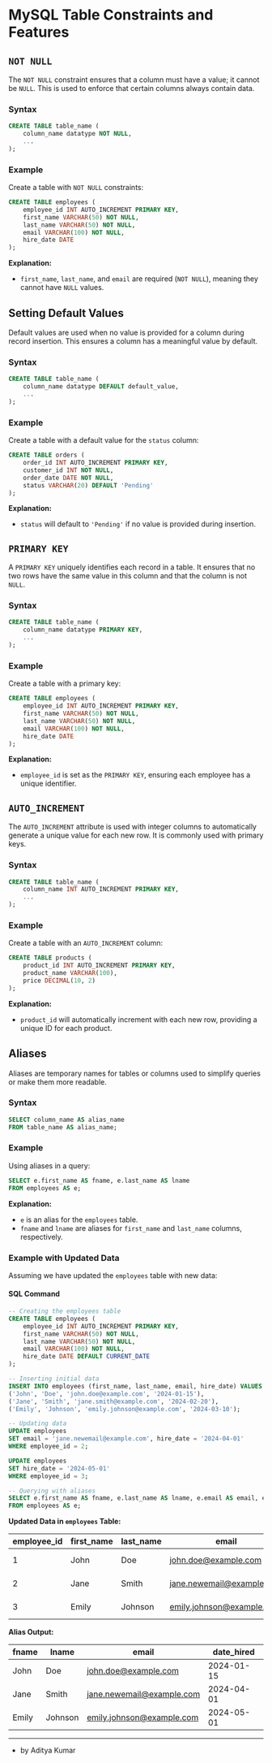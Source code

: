 # MySQL Table Constraints and Features

## `NOT NULL`

The `NOT NULL` constraint ensures that a column must have a value; it cannot be `NULL`. This is used to enforce that certain columns always contain data.

### Syntax

```sql
CREATE TABLE table_name (
    column_name datatype NOT NULL,
    ...
);
```

### Example

Create a table with `NOT NULL` constraints:

```sql
CREATE TABLE employees (
    employee_id INT AUTO_INCREMENT PRIMARY KEY,
    first_name VARCHAR(50) NOT NULL,
    last_name VARCHAR(50) NOT NULL,
    email VARCHAR(100) NOT NULL,
    hire_date DATE
);
```

**Explanation:**

- `first_name`, `last_name`, and `email` are required (`NOT NULL`), meaning they cannot have `NULL` values.

## Setting Default Values

Default values are used when no value is provided for a column during record insertion. This ensures a column has a meaningful value by default.

### Syntax

```sql
CREATE TABLE table_name (
    column_name datatype DEFAULT default_value,
    ...
);
```

### Example

Create a table with a default value for the `status` column:

```sql
CREATE TABLE orders (
    order_id INT AUTO_INCREMENT PRIMARY KEY,
    customer_id INT NOT NULL,
    order_date DATE NOT NULL,
    status VARCHAR(20) DEFAULT 'Pending'
);
```

**Explanation:**

- `status` will default to `'Pending'` if no value is provided during insertion.

## `PRIMARY KEY`

A `PRIMARY KEY` uniquely identifies each record in a table. It ensures that no two rows have the same value in this column and that the column is not `NULL`.

### Syntax

```sql
CREATE TABLE table_name (
    column_name datatype PRIMARY KEY,
    ...
);
```

### Example

Create a table with a primary key:

```sql
CREATE TABLE employees (
    employee_id INT AUTO_INCREMENT PRIMARY KEY,
    first_name VARCHAR(50) NOT NULL,
    last_name VARCHAR(50) NOT NULL,
    email VARCHAR(100) NOT NULL,
    hire_date DATE
);
```

**Explanation:**

- `employee_id` is set as the `PRIMARY KEY`, ensuring each employee has a unique identifier.

## `AUTO_INCREMENT`

The `AUTO_INCREMENT` attribute is used with integer columns to automatically generate a unique value for each new row. It is commonly used with primary keys.

### Syntax

```sql
CREATE TABLE table_name (
    column_name INT AUTO_INCREMENT PRIMARY KEY,
    ...
);
```

### Example

Create a table with an `AUTO_INCREMENT` column:

```sql
CREATE TABLE products (
    product_id INT AUTO_INCREMENT PRIMARY KEY,
    product_name VARCHAR(100),
    price DECIMAL(10, 2)
);
```

**Explanation:**

- `product_id` will automatically increment with each new row, providing a unique ID for each product.

## Aliases

Aliases are temporary names for tables or columns used to simplify queries or make them more readable.

### Syntax

```sql
SELECT column_name AS alias_name
FROM table_name AS alias_name;
```

### Example

Using aliases in a query:

```sql
SELECT e.first_name AS fname, e.last_name AS lname
FROM employees AS e;
```

**Explanation:**

- `e` is an alias for the `employees` table.
- `fname` and `lname` are aliases for `first_name` and `last_name` columns, respectively.

### Example with Updated Data

Assuming we have updated the `employees` table with new data:

#### SQL Command

```sql
-- Creating the employees table
CREATE TABLE employees (
    employee_id INT AUTO_INCREMENT PRIMARY KEY,
    first_name VARCHAR(50) NOT NULL,
    last_name VARCHAR(50) NOT NULL,
    email VARCHAR(100) NOT NULL,
    hire_date DATE DEFAULT CURRENT_DATE
);

-- Inserting initial data
INSERT INTO employees (first_name, last_name, email, hire_date) VALUES
('John', 'Doe', 'john.doe@example.com', '2024-01-15'),
('Jane', 'Smith', 'jane.smith@example.com', '2024-02-20'),
('Emily', 'Johnson', 'emily.johnson@example.com', '2024-03-10');

-- Updating data
UPDATE employees
SET email = 'jane.newemail@example.com', hire_date = '2024-04-01'
WHERE employee_id = 2;

UPDATE employees
SET hire_date = '2024-05-01'
WHERE employee_id = 3;

-- Querying with aliases
SELECT e.first_name AS fname, e.last_name AS lname, e.email AS email, e.hire_date AS date_hired
FROM employees AS e;
```

**Updated Data in `employees` Table:**

| **employee_id** | **first_name** | **last_name** | **email**                  | **hire_date** |
|-----------------|----------------|---------------|----------------------------|--------------|
| 1               | John           | Doe           | john.doe@example.com       | 2024-01-15   |
| 2               | Jane           | Smith         | jane.newemail@example.com  | 2024-04-01   |
| 3               | Emily          | Johnson       | emily.johnson@example.com  | 2024-05-01   |

**Alias Output:**

| **fname** | **lname** | **email**                  | **date_hired** |
|-----------|-----------|----------------------------|----------------|
| John      | Doe       | john.doe@example.com       | 2024-01-15     |
| Jane      | Smith     | jane.newemail@example.com  | 2024-04-01     |
| Emily     | Johnson   | emily.johnson@example.com  | 2024-05-01     |

---

- by Aditya Kumar